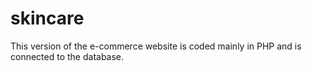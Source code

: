 # skincare
This version of the e-commerce website is coded mainly in PHP and is connected to the database. 
